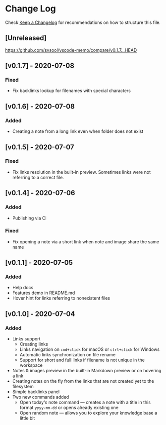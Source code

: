 # Change Log

Check [Keep a Changelog](http://keepachangelog.com/) for recommendations on how to structure this file.

## [Unreleased]
https://github.com/svsool/vscode-memo/compare/v0.1.7...HEAD

## [v0.1.7] - 2020-07-08
### Fixed
- Fix backlinks lookup for filenames with special characters

## [v0.1.6] - 2020-07-08
### Added
- Creating a note from a long link even when folder does not exist

## [v0.1.5] - 2020-07-07
### Fixed
- Fix links resolution in the built-in preview. Sometimes links were not referring to a correct file.

## [v0.1.4] - 2020-07-06
### Added
- Publishing via CI
### Fixed
- Fix opening a note via a short link when note and image share the same name

## [v0.1.1] - 2020-07-05
### Added
- Help docs
- Features demo in README.md
- Hover hint for links referring to nonexistent files

## [v0.1.0] - 2020-07-04
### Added
- Links support
  - Creating links
  - Links navigation on `cmd+click` for macOS or `ctrl+click` for Windows
  - Automatic links synchronization on file rename
  - Support for short and full links if filename is not unique in the workspace
- Notes & images preview in the built-in Markdown preview or on hovering a link
- Creating notes on the fly from the links that are not created yet to the filesystem
- Simple backlinks panel
- Two new commands added
  - Open today's note command — creates a note with a title in this format `yyyy-mm-dd` or opens already existing one
  - Open random note — allows you to explore your knowledge base a little bit
